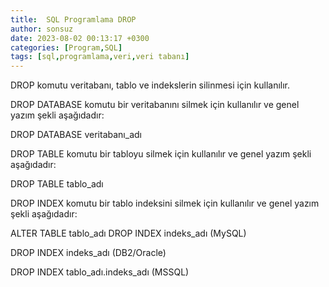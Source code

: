 ```yaml
---
title:  SQL Programlama DROP
author: sonsuz
date: 2023-08-02 00:13:17 +0300
categories: [Program,SQL]
tags: [sql,programlama,veri,veri tabanı]
---
```



DROP komutu veritabanı, tablo ve indekslerin silinmesi için kullanılır.

DROP DATABASE komutu bir veritabanını silmek için kullanılır ve genel yazım şekli aşağıdadır:

DROP DATABASE veritabanı\_adı

DROP TABLE komutu bir tabloyu silmek için kullanılır ve genel yazım şekli aşağıdadır:

DROP TABLE tablo\_adı

DROP INDEX komutu bir tablo indeksini silmek için kullanılır ve genel yazım şekli aşağıdadır:

ALTER TABLE tablo\_adı DROP INDEX indeks\_adı (MySQL)

DROP INDEX indeks\_adı (DB2/Oracle)

DROP INDEX tablo\_adı.indeks\_adı (MSSQL)
